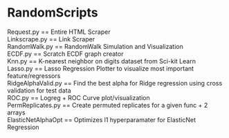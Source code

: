 # RandomScripts

Request.py == Entire HTML Scraper  
Linkscrape.py == Link Scraper  
RandomWalk.py == RandomWalk Simulation and Visualization  
ECDF.py == Scratch ECDF graph creator  
Knn.py == K-nearest neighbor on digits dataset from Sci-kit Learn  
Lasso.py == Lasso Regression Plotter to visualize most important feature/regressors  
RidgeAlphaValid.py == Find the best alpha for Ridge regression using cross validation for test data  
ROC.py == Logreg + ROC Curve plot/visualization  
PermReplicates.py == Create permuted replicates for a given func + 2 arrays  
ElasticNetAlphaOpt == Optimizes l1 hyperparamater for ElasticNet Regression
